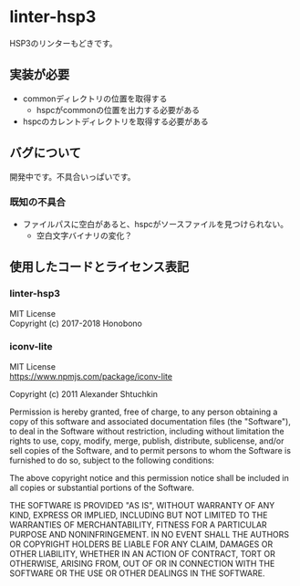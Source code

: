 # linter-hsp3
HSP3のリンターもどきです。

## 実装が必要
* commonディレクトリの位置を取得する
  * hspcがcommonの位置を出力する必要がある
* hspcのカレントディレクトリを取得する必要がある

## バグについて
開発中です。不具合いっぱいです。

### 既知の不具合
* ファイルパスに空白があると、hspcがソースファイルを見つけられない。
  * 空白文字バイナリの変化？

## 使用したコードとライセンス表記

### linter-hsp3
MIT License  
Copyright (c) 2017-2018 Honobono

### iconv-lite
MIT License  
<https://www.npmjs.com/package/iconv-lite>

Copyright (c) 2011 Alexander Shtuchkin

Permission is hereby granted, free of charge, to any person obtaining
a copy of this software and associated documentation files (the
"Software"), to deal in the Software without restriction, including
without limitation the rights to use, copy, modify, merge, publish,
distribute, sublicense, and/or sell copies of the Software, and to
permit persons to whom the Software is furnished to do so, subject to
the following conditions:

The above copyright notice and this permission notice shall be
included in all copies or substantial portions of the Software.

THE SOFTWARE IS PROVIDED "AS IS", WITHOUT WARRANTY OF ANY KIND,
EXPRESS OR IMPLIED, INCLUDING BUT NOT LIMITED TO THE WARRANTIES OF
MERCHANTABILITY, FITNESS FOR A PARTICULAR PURPOSE AND
NONINFRINGEMENT. IN NO EVENT SHALL THE AUTHORS OR COPYRIGHT HOLDERS BE
LIABLE FOR ANY CLAIM, DAMAGES OR OTHER LIABILITY, WHETHER IN AN ACTION
OF CONTRACT, TORT OR OTHERWISE, ARISING FROM, OUT OF OR IN CONNECTION
WITH THE SOFTWARE OR THE USE OR OTHER DEALINGS IN THE SOFTWARE.
